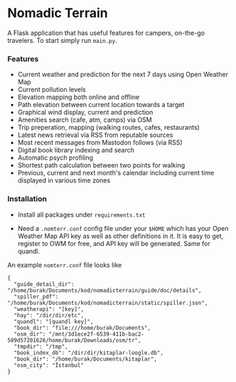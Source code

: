 # Nomadic Terrain

A Flask application that has useful features for campers, on-the-go
travelers. To start simply run `main.py`.

### Features

* Current weather and prediction for the next 7 days using Open Weather Map
* Current pollution levels
* Elevation mapping both online and offline
* Path elevation between current location towards a target
* Graphical wind display, current and prediction
* Amenities search (cafe, atm, camps) via OSM
* Trip preperation, mapping (walking routes, cafes, restaurants)
* Latest news retrieval via RSS from reputable sources
* Most recent messages from Mastodon follows (via RSS)
* Digital book library indexing and search
* Automatic psych profiling
* Shortest path calculation between two points for walking
* Previous, current and next month's calendar including current time
  displayed in various time zones

### Installation

- Install all packages under `requirements.txt`

- Need a `.nomterr.conf` config file under your `$HOME` which has your
  Open Weather Map API key as well as other definitions in it.  It is
  easy to get, register to OWM for free, and API key will be
  generated. Same for quandl.

An example `nomterr.conf` file looks like

```
{
  "guide_detail_dir": "/home/burak/Documents/kod/nomadicterrain/guide/doc/details",
  "spiller_pdf": "/home/burak/Documents/kod/nomadicterrain/static/spiller.json",
  "weatherapi": "[key]",
  "hay": "/dir/dir/etc",
  "quandl": "[quandl key]",
  "book_dir": "file:///home/burak/Documents",
  "osm_dir": "/mnt/3d1ece2f-6539-411b-bac2-589d57201626/home/burak/Downloads/osm/tr",
  "tmpdir": "/tmp",
  "book_index_db": "/dir/dir/kitaplar-loogle.db",
  "book_dir": "/home/burak/Documents/kitaplar",
  "osm_city": "İstanbul"
}
```



